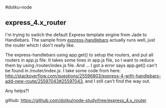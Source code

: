 #dotku-node
## express_4.x_router

I'm trying to switch the default Express template engine from Jade to Handlebars.
The sample from [express-handlebars](https://github.com/ericf/express-handlebars) 
actually runs well, just the router which I don't really like.

The express-handlebars using app.get() to setup the routers, and put all routers in app.js file. It takes some lines in app.js file, so I want to reduce them by using /router/index.js file. And ... I got a error says app.get() can't be found in /router/index.js. I take some code from here: http://stackoverflow.com/questions/25596803/express-4-with-handlebars-add-new-route/25597043#25597043, and I still can't find the way out.

Any helps?!

github: https://github.com/dotku/node-study/tree/express_4.x_router
